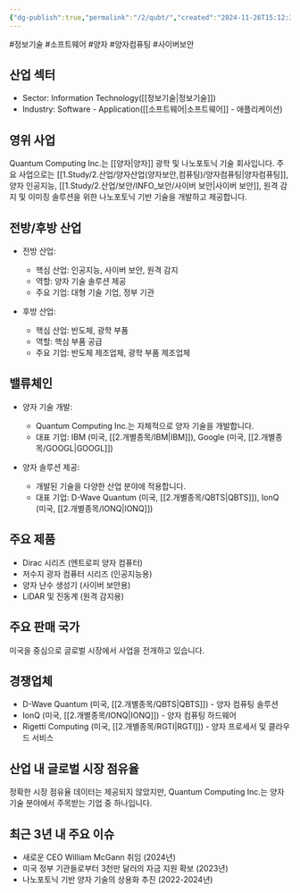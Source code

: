 ```yaml
---
{"dg-publish":true,"permalink":"/2/qubt/","created":"2024-11-26T15:12:31.865+09:00","updated":"2025-06-03T20:06:00.860+09:00"}
---
```


#정보기술 #소프트웨어 #양자 #양자컴퓨팅 #사이버보안

## 산업 섹터

- Sector: Information Technology([[정보기술\|정보기술]])
- Industry: Software - Application([[소프트웨어\|소프트웨어]] - 애플리케이션)

## 영위 사업

Quantum Computing Inc.는 [[양자\|양자]] 광학 및 나노포토닉 기술 회사입니다. 주요 사업으로는 [[1.Study/2.산업/양자산업(양자보안,컴퓨팅)/양자컴퓨팅\|양자컴퓨팅]], 양자 인공지능, [[1.Study/2.산업/보안/INFO_보안/사이버 보안\|사이버 보안]], 원격 감지 및 이미징 솔루션을 위한 나노포토닉 기반 기술을 개발하고 제공합니다.

## 전방/후방 산업

- 전방 산업:
    
    - 핵심 산업: 인공지능, 사이버 보안, 원격 감지
    - 역할: 양자 기술 솔루션 제공
    - 주요 기업: 대형 기술 기업, 정부 기관
    
- 후방 산업:
    
    - 핵심 산업: 반도체, 광학 부품
    - 역할: 핵심 부품 공급
    - 주요 기업: 반도체 제조업체, 광학 부품 제조업체
    

## 밸류체인

- 양자 기술 개발:
    
    - Quantum Computing Inc.는 자체적으로 양자 기술을 개발합니다.
    - 대표 기업: IBM (미국, [[2.개별종목/IBM\|IBM]]), Google (미국, [[2.개별종목/GOOGL\|GOOGL]])
    
- 양자 솔루션 제공:
    
    - 개발된 기술을 다양한 산업 분야에 적용합니다.
    - 대표 기업: D-Wave Quantum (미국, [[2.개별종목/QBTS\|QBTS]]), IonQ (미국, [[2.개별종목/IONQ\|IONQ]])
    

## 주요 제품

- Dirac 시리즈 (엔트로피 양자 컴퓨터)
- 저수지 광자 컴퓨터 시리즈 (인공지능용)
- 양자 난수 생성기 (사이버 보안용)
- LiDAR 및 진동계 (원격 감지용)

## 주요 판매 국가

미국을 중심으로 글로벌 시장에서 사업을 전개하고 있습니다.

## 경쟁업체

- D-Wave Quantum (미국, [[2.개별종목/QBTS\|QBTS]]) - 양자 컴퓨팅 솔루션
- IonQ (미국, [[2.개별종목/IONQ\|IONQ]]) - 양자 컴퓨팅 하드웨어
- Rigetti Computing (미국, [[2.개별종목/RGTI\|RGTI]]) - 양자 프로세서 및 클라우드 서비스

## 산업 내 글로벌 시장 점유율

정확한 시장 점유율 데이터는 제공되지 않았지만, Quantum Computing Inc.는 양자 기술 분야에서 주목받는 기업 중 하나입니다.

## 최근 3년 내 주요 이슈

- 새로운 CEO William McGann 취임 (2024년)
- 미국 정부 기관들로부터 3천만 달러의 자금 지원 확보 (2023년)
- 나노포토닉 기반 양자 기술의 상용화 추진 (2022-2024년)